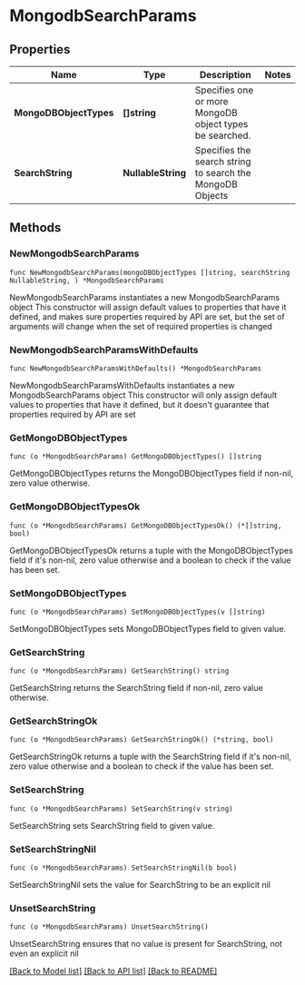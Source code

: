# MongodbSearchParams

## Properties

Name | Type | Description | Notes
------------ | ------------- | ------------- | -------------
**MongoDBObjectTypes** | **[]string** | Specifies one or more MongoDB object types be searched. | 
**SearchString** | **NullableString** | Specifies the search string to search the MongoDB Objects | 

## Methods

### NewMongodbSearchParams

`func NewMongodbSearchParams(mongoDBObjectTypes []string, searchString NullableString, ) *MongodbSearchParams`

NewMongodbSearchParams instantiates a new MongodbSearchParams object
This constructor will assign default values to properties that have it defined,
and makes sure properties required by API are set, but the set of arguments
will change when the set of required properties is changed

### NewMongodbSearchParamsWithDefaults

`func NewMongodbSearchParamsWithDefaults() *MongodbSearchParams`

NewMongodbSearchParamsWithDefaults instantiates a new MongodbSearchParams object
This constructor will only assign default values to properties that have it defined,
but it doesn't guarantee that properties required by API are set

### GetMongoDBObjectTypes

`func (o *MongodbSearchParams) GetMongoDBObjectTypes() []string`

GetMongoDBObjectTypes returns the MongoDBObjectTypes field if non-nil, zero value otherwise.

### GetMongoDBObjectTypesOk

`func (o *MongodbSearchParams) GetMongoDBObjectTypesOk() (*[]string, bool)`

GetMongoDBObjectTypesOk returns a tuple with the MongoDBObjectTypes field if it's non-nil, zero value otherwise
and a boolean to check if the value has been set.

### SetMongoDBObjectTypes

`func (o *MongodbSearchParams) SetMongoDBObjectTypes(v []string)`

SetMongoDBObjectTypes sets MongoDBObjectTypes field to given value.


### GetSearchString

`func (o *MongodbSearchParams) GetSearchString() string`

GetSearchString returns the SearchString field if non-nil, zero value otherwise.

### GetSearchStringOk

`func (o *MongodbSearchParams) GetSearchStringOk() (*string, bool)`

GetSearchStringOk returns a tuple with the SearchString field if it's non-nil, zero value otherwise
and a boolean to check if the value has been set.

### SetSearchString

`func (o *MongodbSearchParams) SetSearchString(v string)`

SetSearchString sets SearchString field to given value.


### SetSearchStringNil

`func (o *MongodbSearchParams) SetSearchStringNil(b bool)`

 SetSearchStringNil sets the value for SearchString to be an explicit nil

### UnsetSearchString
`func (o *MongodbSearchParams) UnsetSearchString()`

UnsetSearchString ensures that no value is present for SearchString, not even an explicit nil

[[Back to Model list]](../README.md#documentation-for-models) [[Back to API list]](../README.md#documentation-for-api-endpoints) [[Back to README]](../README.md)


